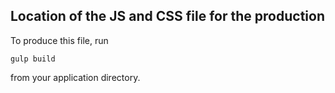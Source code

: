 ## Location of the JS and CSS file for the production

To produce this file, run

```
gulp build
```

from your application directory.